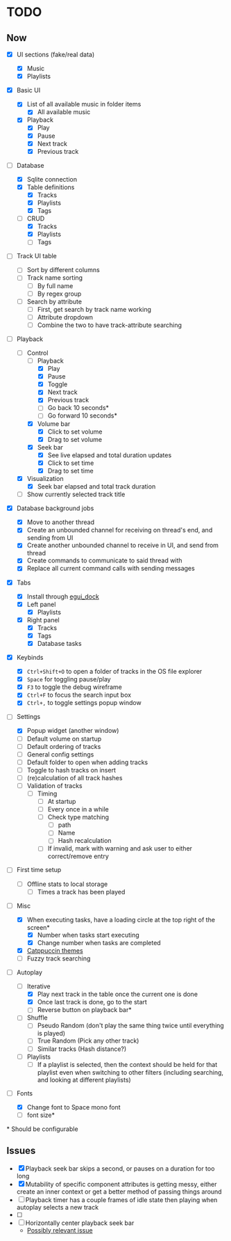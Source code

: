 # TODO

## Now

- [x] UI sections (fake/real data)

  - [x] Music
  - [x] Playlists

- [x] Basic UI

  - [x] List of all available music in folder items
    - [x] All available music
  - [x] Playback
    - [x] Play
    - [x] Pause
    - [x] Next track
    - [x] Previous track

- [ ] Database

  - [x] Sqlite connection
  - [x] Table definitions
    - [x] Tracks
    - [x] Playlists
    - [x] Tags
  - [ ] CRUD
    - [x] Tracks
    - [x] Playlists
    - [ ] Tags

- [ ] Track UI table

  - [ ] Sort by different columns
  - [ ] Track name sorting
    - [ ] By full name
    - [ ] By regex group
  - [ ] Search by attribute
    - [ ] First, get search by track name working
    - [ ] Attribute dropdown
    - [ ] Combine the two to have track-attribute searching

- [ ] Playback

  - [ ] Control
    - [ ] Playback
      - [x] Play
      - [x] Pause
      - [x] Toggle
      - [x] Next track
      - [x] Previous track
      - [ ] Go back 10 seconds\*
      - [ ] Go forward 10 seconds\*
    - [x] Volume bar
      - [x] Click to set volume
      - [x] Drag to set volume
    - [x] Seek bar
      - [x] See live elapsed and total duration updates
      - [x] Click to set time
      - [x] Drag to set time
  - [x] Visualization
    - [x] Seek bar elapsed and total track duration
  - [ ] Show currently selected track title

- [x] Database background jobs

  - [x] Move to another thread
  - [x] Create an unbounded channel for receiving on thread's end, and sending from UI
  - [x] Create another unbounded channel to receive in UI, and send from thread
  - [x] Create commands to communicate to said thread with
  - [x] Replace all current command calls with sending messages

- [x] Tabs

  - [x] Install through [egui_dock](https://crates.io/crates/egui_dock)
  - [x] Left panel
    - [x] Playlists
  - [x] Right panel
    - [x] Tracks
    - [x] Tags
    - [x] Database tasks

- [x] Keybinds

  - [x] `Ctrl+Shift+O` to open a folder of tracks in the OS file explorer
  - [x] `Space` for toggling pause/play
  - [x] `F3` to toggle the debug wireframe
  - [x] `Ctrl+F` to focus the search input box
  - [x] `Ctrl+,` to toggle settings popup window

- [ ] Settings

  - [x] Popup widget (another window)
  - [ ] Default volume on startup
  - [ ] Default ordering of tracks
  - [ ] General config settings
  - [ ] Default folder to open when adding tracks
  - [ ] Toggle to hash tracks on insert
  - [ ] (re)calculation of all track hashes
  - [ ] Validation of tracks
    - [ ] Timing
      - [ ] At startup
      - [ ] Every once in a while
      - [ ] Check type matching
        - [ ] path
        - [ ] Name
        - [ ] Hash recalculation
      - [ ] If invalid, mark with warning and ask user to either correct/remove entry

- [ ] First time setup

  - [ ] Offline stats to local storage
    - [ ] Times a track has been played

- [ ] Misc

  - [x] When executing tasks, have a loading circle at the top right of the screen\*
    - [x] Number when tasks start executing
    - [x] Change number when tasks are completed
  - [x] [Catppuccin themes](https://crates.io/crates/catppuccin-egui)
  - [ ] Fuzzy track searching

- [ ] Autoplay

  - [ ] Iterative
    - [x] Play next track in the table once the current one is done
    - [x] Once last track is done, go to the start
    - [ ] Reverse button on playback bar\*
  - [ ] Shuffle
    - [ ] Pseudo Random (don't play the same thing twice until everything is played)
    - [ ] True Random (Pick any other track)
    - [ ] Similar tracks (Hash distance?)
  - [ ] Playlists
    - [ ] If a playlist is selected, then the context should be held for that playlist even when switching to other filters (including searching, and looking at different playlists)

- [ ] Fonts

  - [x] Change font to Space mono font
  - [ ] font size\*

\* Should be configurable

## Issues

- [x] Playback seek bar skips a second, or pauses on a duration for too long
- [x] Mutability of specific component attributes is getting messy, either create an inner context or get a better method of passing things around
- [ ] Playback timer has a couple frames of idle state then playing when autoplay selects a new track
- [ ]
- [ ] Horizontally center playback seek bar
  - [Possibly relevant issue](https://github.com/emilk/egui/discussions/1197)
